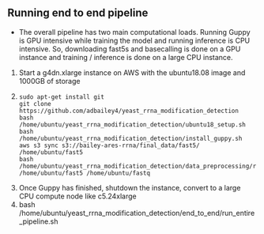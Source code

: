## Running end to end pipeline
* The overall pipeline has two main computational loads. Running Guppy is GPU intensive while training the model
and running inference is CPU intensive. So, downloading fast5s and basecalling is done on a GPU instance and 
  training / inference is done on a large CPU instance.
  
1) Start a g4dn.xlarge instance on AWS with the ubuntu18.08 image and 1000GB of storage
2) ```
   sudo apt-get install git
   git clone https://github.com/adbailey4/yeast_rrna_modification_detection
   bash /home/ubuntu/yeast_rrna_modification_detection/ubuntu18_setup.sh
   bash /home/ubuntu/yeast_rrna_modification_detection/install_guppy.sh
   aws s3 sync s3://bailey-ares-rrna/final_data/fast5/ /home/ubuntu/fast5
   bash /home/ubuntu/yeast_rrna_modification_detection/data_preprocessing/run_guppy.sh /home/ubuntu/fast5 /home/ubuntu/fastq
   ```
3) Once Guppy has finished, shutdown the instance, convert to a large CPU compute node like c5.24xlarge
4) bash /home/ubuntu/yeast_rrna_modification_detection/end_to_end/run_entire_pipeline.sh